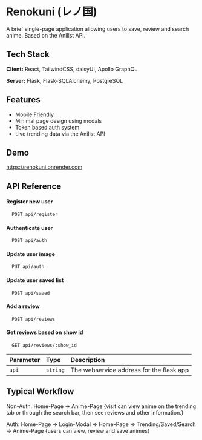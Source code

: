 
# Renokuni (レノ国)

A brief single-page application allowing users to save, review and search anime. Based on the Anilist API.


## Tech Stack

**Client:** React, TailwindCSS, daisyUI, Apollo GraphQL

**Server:** Flask, Flask-SQLAlchemy, PostgreSQL


## Features

- Mobile Friendly
- Minimal page design using modals
- Token based auth system
- Live trending data via  the Anilist API


## Demo

https://renokuni.onrender.com


## API Reference

#### Register new user

```http
  POST api/register
```

#### Authenticate user

```http
  POST api/auth
```

#### Update user image

```http
  PUT api/auth
```

#### Update user saved list

```http
  POST api/saved
```

#### Add a review

```http
  POST api/reviews
```

#### Get reviews based on show id

```http
  GET api/reviews/:show_id
```





| Parameter | Type     | Description                       |
| :-------- | :------- | :-------------------------------- |
| `api`      | `string` | The webservice address for the flask app |



## Typical Workflow

Non-Auth: Home-Page -> Anime-Page {visit can view anime on the trending tab or through the search bar, then see reviews and other information.}

Auth: Home-Page -> Login-Modal -> Home-Page -> Trending/Saved/Search -> Anime-Page {users can view, review and save animes}